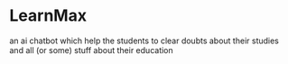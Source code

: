 # LearnMax
an ai chatbot which help the students to clear doubts about their studies and all (or some) stuff about their education
